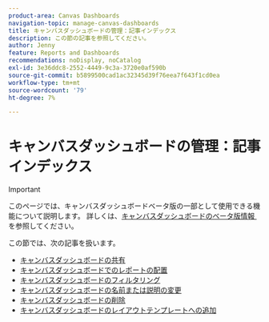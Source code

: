 ```yaml
---
product-area: Canvas Dashboards
navigation-topic: manage-canvas-dashboards
title: キャンバスダッシュボードの管理：記事インデックス
description: この節の記事を参照してください。
author: Jenny
feature: Reports and Dashboards
recommendations: noDisplay, noCatalog
exl-id: 3e36ddc8-2552-4449-9c3a-3720e0af590b
source-git-commit: b5899500cad1ac32345d39f76eea7f643f1cd0ea
workflow-type: tm+mt
source-wordcount: '79'
ht-degree: 7%

---
```


# キャンバスダッシュボードの管理：記事インデックス

>[!IMPORTANT]
>
>このページでは、キャンバスダッシュボードベータ版の一部として使用できる機能について説明します。 詳しくは、[&#x200B; キャンバスダッシュボードのベータ版情報 &#x200B;](/help/quicksilver/product-announcements/betas/canvas-dashboards-beta/canvas-dashboards-beta-information.md) を参照してください。

この節では、次の記事を扱います。

* [キャンバスダッシュボードの共有](/help/quicksilver/reports-and-dashboards/canvas-dashboards/manage-canvas-dashboards/share-canvas-dashboard.md)
* [キャンバスダッシュボードでのレポートの配置](/help/quicksilver/reports-and-dashboards/canvas-dashboards/manage-canvas-dashboards/arrange-reports-in-dashboard.md)
* [キャンバスダッシュボードのフィルタリング](/help/quicksilver/reports-and-dashboards/canvas-dashboards/manage-canvas-dashboards/filter-canvas-dashboard.md)
* [キャンバスダッシュボードの名前または説明の変更](/help/quicksilver/reports-and-dashboards/canvas-dashboards/manage-canvas-dashboards/change-name-or-description-of-dashboard.md)
* [キャンバスダッシュボードの削除](/help/quicksilver/reports-and-dashboards/canvas-dashboards/manage-canvas-dashboards/delete-a-canvas-dashboard.md)
* [キャンバスダッシュボードのレイアウトテンプレートへの追加](/help/quicksilver/reports-and-dashboards/canvas-dashboards/manage-canvas-dashboards/add-dashboard-to-layout-template.md)

